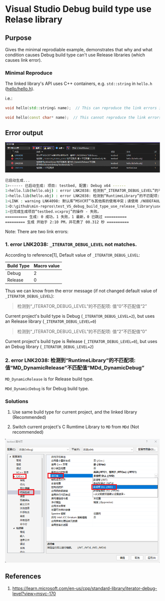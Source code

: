 # Visual Studio Debug build type use Relase library

## Purpose
Gives the minimal reprodiable example, demonstrates that why and what condition causes Debug build type can't use Release libraries (which causes link error).

### Minimal Reproduce
The linked library's API uses C++ containers, e.g. `std::string` in `hello.h` ([hello/hello.h](hello/hello.h)).

i.e.:
```cpp
void hello(std::string& name);  // This can reproduce the link errors in the next section
```

```cpp
void hello(const char* name);  // This cannot reproduce the link errors in the next section
```

## Error output
![](VS_debug_build_type_use_release_library_link_error.png)

```bash
已启动生成...
1>------ 已启动生成: 项目: testbed, 配置: Debug x64 ------
1>hello.lib(hello.obj) : error LNK2038: 检测到“_ITERATOR_DEBUG_LEVEL”的不匹配项: 值“0”不匹配值“2”(testbed.obj 中)
1>hello.lib(hello.obj) : error LNK2038: 检测到“RuntimeLibrary”的不匹配项: 值“MD_DynamicRelease”不匹配值“MDd_DynamicDebug”(testbed.obj 中)
1>LINK : warning LNK4098: 默认库“MSVCRT”与其他库的使用冲突；请使用 /NODEFAULTLIB:library
1>D:\github\min-repros\test_VS_debug_build_type_use_release_library\use_hello\build\vs2022-x64\Debug\testbed.exe : fatal error LNK1319: 检测到 2 个不匹配项
1>已完成生成项目“testbed.vcxproj”的操作 - 失败。
========== 生成: 0 成功，1 失败，1 最新，0 已跳过 ==========
========= 生成 开始于 2:10 PM，并花费了 00.312 秒 ==========
```

Note: There are two link errors:

### 1. error LNK2038: `_ITERATOR_DEBUG_LEVEL` not matches.

According to reference[1], Default value of `_ITERATOR_DEBUG_LEVEL`:

| Build Type | Macro value |
| ---------- | ----------- |
| Debug      |  2          |
| Release    |  0          |

Thus we can know from the error message (if not changed default value of `_ITERATOR_DEBUG_LEVEL`):

> 检测到“_ITERATOR_DEBUG_LEVEL”的不匹配项: 值“0”不匹配值“2”

Current project's build type is Debug (`_ITERATOR_DEBUG_LEVEL=2`), but uses an Release library (`_ITERATOR_DEBUG_LEVEL=0`)

> 检测到“_ITERATOR_DEBUG_LEVEL”的不匹配项: 值“2”不匹配值“0”

Current project's build type is Release (`_ITERATOR_DEBUG_LEVEL=0`), but uses an Debug library (`_ITERATOR_DEBUG_LEVEL=2`)

### 2. error LNK2038: 检测到“RuntimeLibrary”的不匹配项: 值“MD_DynamicRelease”不匹配值“MDd_DynamicDebug”

`MD_DynamicRelease` is for Release build type.

`MDd_DynamicDebug` is for Debug build type.

### Solutions
1. Use same build type for current project, and the linked library (Recommended)

2. Switch current project's C Rumtime Library to `MD` from `MDd` (Not recommended)

![](VS_debug_build_type_use_release_library_change_crt.png)

## References
1. <https://learn.microsoft.com/en-us/cpp/standard-library/iterator-debug-level?view=msvc-170>